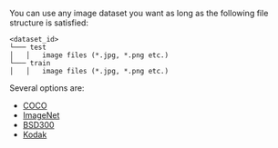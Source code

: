 You can use any image dataset you want as long as the following file structure is satisfied:

```
<dataset_id>
└─── test
│   │   image files (*.jpg, *.png etc.)
└─── train
│   │   image files (*.jpg, *.png etc.)
```

Several options are:
* [COCO](https://cocodataset.org/#download)
* [ImageNet](https://image-net.org/download.php)
* [BSD300](https://www2.eecs.berkeley.edu/Research/Projects/CS/vision/bsds/BSDS300-images.tgz)
* [Kodak](https://r0k.us/graphics/kodak/)
